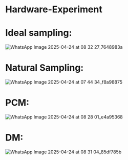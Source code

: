 # Hardware-Experiment
# Ideal sampling:
![WhatsApp Image 2025-04-24 at 08 32 27_7648983a](https://github.com/user-attachments/assets/fe269067-7470-474c-b05c-d4c619fa8c1f)

# Natural Sampling:
![WhatsApp Image 2025-04-24 at 07 44 34_f8a98875](https://github.com/user-attachments/assets/6fa261ad-ae09-4910-b4a0-99d1f901233d)

# PCM:
![WhatsApp Image 2025-04-24 at 08 28 01_e4a95368](https://github.com/user-attachments/assets/4b65a055-d99f-4eba-bc13-2e878cb65582)

# DM:
![WhatsApp Image 2025-04-24 at 08 31 04_85df785b](https://github.com/user-attachments/assets/ab226921-d38e-4a10-a19b-7055db4a2d15)


